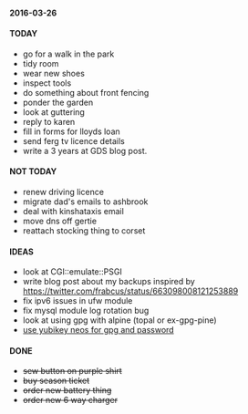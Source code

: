 #### 2016-03-26 ####

#### TODAY ####

- go for a walk in the park
- tidy room
- wear new shoes
- inspect tools
- do something about front fencing
- ponder the garden
- look at guttering
- reply to karen
- fill in forms for lloyds loan
- send ferg tv licence details
- write a 3 years at GDS blog post.



#### NOT TODAY ####

- renew driving licence
- migrate dad's emails to ashbrook
- deal with kinshataxis email
- move dns off gertie
- reattach stocking thing to corset

#### IDEAS ####

- look at CGI::emulate::PSGI
- write blog post about my backups inspired by https://twitter.com/frabcus/status/663098008121253889
- fix ipv6 issues in ufw module
- fix mysql module log rotation bug
- look at using gpg with alpine (topal or ex-gpg-pine)
- [use yubikey neos for gpg and password](http://viccuad.me/blog/secure-yourself-part-1-airgapped-computer-and-GPG-smartcards/) 

#### DONE ####

- ~~sew button on purple shirt~~
- ~~buy season ticket~~
- ~~order new battery thing~~
- ~~order new 6 way charger~~
